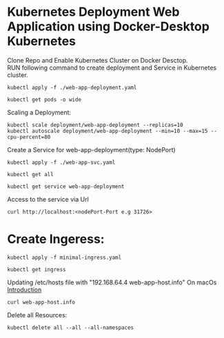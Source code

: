 # Kubernetes Deployment Web Application using Docker-Desktop Kubernetes
Clone Repo and Enable Kubernetes Cluster on Docker Desctop. <br>
RUN following command to create deployment and Service in Kubernetes cluster. <br>
```
kubectl apply -f ./web-app-deployment.yaml
```
```
kubectl get pods -o wide
```
Scaling a Deployment:
```
kubectl scale deployment/web-app-deployment --replicas=10
kubectl autoscale deployment/web-app-deployment --min=10 --max=15 --cpu-percent=80
```
Create a Service for web-app-deployment(type: NodePort) 
```
kubectl apply -f ./web-app-svc.yaml
```
```
kubectl get all 
```
```
kubectl get service web-app-deployment
```
Access to the service via Url
```
curl http://localhost:<nodePort-Port e.g 31726>
```
# Create Ingeress:
```
kubectl apply -f minimal-ingress.yaml
```
```
kubectl get ingress
```
Updating /etc/hosts file with "192.168.64.4 web-app-host.info" On macOs [Introduction](https://help.nexcess.net/en_US/miscellaneous/how-to-find-the-hosts-file-on-my-mac)
```
curl web-app-host.info
```
Delete all  Resources:
```
kubectl delete all --all --all-namespaces
```



